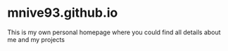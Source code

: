 mnive93.github.io
=================
This is my own personal homepage where you could find all details about me and my projects
